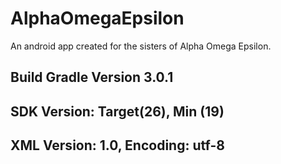 # AlphaOmegaEpsilon

An android app created for the sisters of Alpha Omega Epsilon.

## Build Gradle Version 3.0.1
## SDK Version: Target(26), Min (19)
## XML Version: 1.0, Encoding: utf-8 
